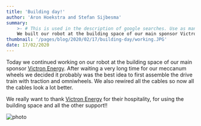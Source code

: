 ```yaml
---
title: 'Building day!'
author: 'Aron Hoekstra and Stefan Sijbesma'
summary:
    >- # This is used in the description of google searches. Use as many keywords as possible.
    We built our robot at the building space of our main sponsor Victron Energy in Groningen!
thumbnail: '/pages/blog/2020/02/17/building-day/working.JPG'
date: 17/02/2020
---
```


Today we continued working on our robot at the building space of our main sponsor [Victron Energy][victron-site]. After waiting a very long time for our meccanum wheels we decided it probably was the best idea to first assemble the drive train with traction and omniwheels. We also rewired all the cables so now all the cables look a lot better.

We really want to thank [Victron Energy][victron-site] for their hospitality, for using the building space and all the other support!!

![photo]

[photo]: /pages/blog/2020/02/17/building-day/working.JPG
[victron-site]: victronenergy.nl
